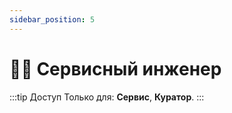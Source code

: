 ```yaml
---
sidebar_position: 5
---
```


# 👨‍🔧 Сервисный инженер

:::tip Доступ
Только для: **Сервис**, **Куратор**.
:::
